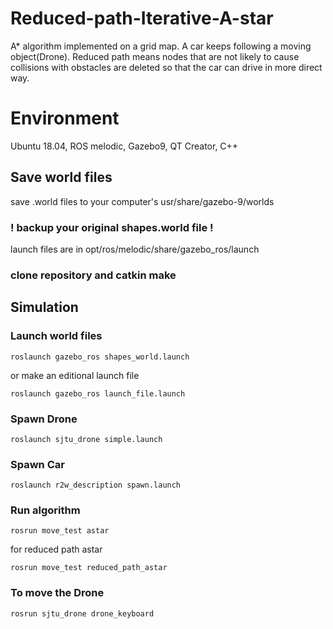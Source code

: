 # Reduced-path-Iterative-A-star
A* algorithm implemented on a grid map. A car keeps following a moving object(Drone). Reduced path means nodes that are not likely to cause collisions with obstacles are deleted so that the car can drive in more direct way.

Environment
============
Ubuntu 18.04, ROS melodic, Gazebo9, QT Creator, C++

## Save world files
save .world files to your computer's usr/share/gazebo-9/worlds
### ! backup your original shapes.world file !
launch files are in opt/ros/melodic/share/gazebo_ros/launch

### clone repository and catkin make

## Simulation
### Launch world files
```
roslaunch gazebo_ros shapes_world.launch
```

or make an editional launch file

```
roslaunch gazebo_ros launch_file.launch
```

### Spawn Drone
```
roslaunch sjtu_drone simple.launch
```

### Spawn Car
```
roslaunch r2w_description spawn.launch
```

### Run algorithm
```
rosrun move_test astar
```

for reduced path astar

```
rosrun move_test reduced_path_astar
```

### To move the Drone
```
rosrun sjtu_drone drone_keyboard
```
